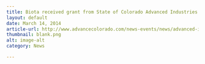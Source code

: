 ```yaml
---
title: Biota received grant from State of Colorado Advanced Industries program
layout: default
date: March 14, 2014
article-url: http://www.advancecolorado.com/news-events/news/advanced-industries-accelerator-program-awards-almost-2-million-colorado
thumbnail: blank.png
alt: image-alt
category: News

---
```

